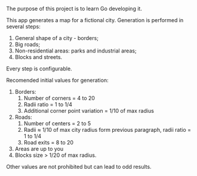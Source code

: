 The purpose of this project is to learn Go developing it.

This app generates a map for a fictional city.
Generation is performed in several steps:

1. General shape of a city - borders;
1. Big roads;
1. Non-residential areas: parks and industrial areas;
1. Blocks and streets.

Every step is configurable.

Recomended initial values for generation:
1. Borders:
    1. Number of corners = 4 to 20
    1. Radii ratio = 1 to 1/4
    1. Additional corner point variation = 1/10 of max radius
1. Roads:
    1. Number of centers = 2 to 5
    1. Radii ≈ 1/10 of max city radius form previous paragraph, radii ratio = 1 to 1/4
    1. Road exits = 8 to 20
1. Areas are up to you
1. Blocks size > 1/20 of max radius.

Other values are not prohibited but can lead to odd results.
